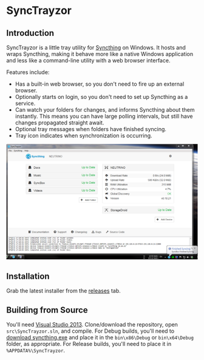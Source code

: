 SyncTrayzor
===========

Introduction
------------

SyncTrayzor is a little tray utility for [Syncthing](http://syncthing.net/) on Windows.
It hosts and wraps Syncthing, making it behave more like a native Windows application and less like a command-line utility with a web browser interface.

Features include:

 - Has a built-in web browser, so you don't need to fire up an external browser.
 - Optionally starts on login, so you don't need to set up Syncthing as a service.
 - Can watch your folders for changes, and informs Syncthing about them instantly. This means you can have large polling intervals, but still have changes propagated straight await.
 - Optional tray messages when folders have finished syncing.
 - Tray icon indicates when synchronization is occurring.


![Screenshot](readme/screenshot.png)

Installation
------------

Grab the latest installer from the [releases](https://github.com/canton7/SyncTrayzor/releases) tab.


Building from Source
--------------------

You'll need [Visual Studio 2013](http://www.visualstudio.com/en-us/news/vs2013-community-vs.aspx).
Clone/download the repository, open `src\SyncTrayzor.sln`, and compile.
For Debug builds, you'll need to [download syncthing.exe](https://github.com/syncthing/syncthing/releases) and place it in the `bin\x86\Debug` or `bin\x64\Debug` folder, as appropriate.
For Release builds, you'll need to place it in `%APPDATA%\SyncTrayzor`. 